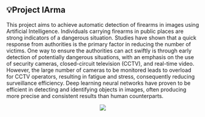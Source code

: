 ## 💡Project IArma 

This project aims to achieve automatic detection of firearms in images using Artificial Intelligence. Individuals carrying firearms in public places are strong indicators of a dangerous situation. Studies have shown that a quick response from authorities is the primary factor in reducing the number of victims. One way to ensure the authorities can act swiftly is through early detection of potentially dangerous situations, with an emphasis on the use of security cameras, closed-circuit television (CCTV), and real-time video. However, the large number of cameras to be monitored leads to overload for CCTV operators, resulting in fatigue and stress, consequently reducing surveillance efficiency. Deep learning neural networks have proven to be efficient in detecting and identifying objects in images, often producing more precise and consistent results than human counterparts.

<p align="center">
<img src="https://www.scylla.ai/static/f78629c26ee2aaaf681abaa891228f75/e0815/scylla-object-detection.png"/>
</p>

